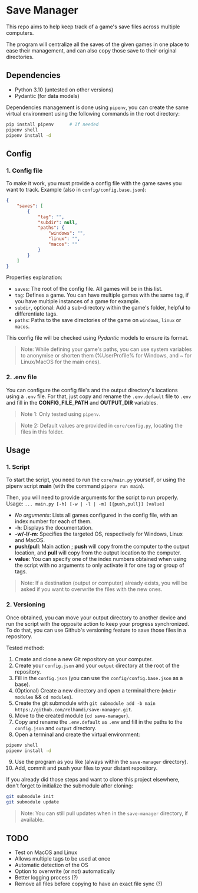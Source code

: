 # Save Manager

This repo aims to help keep track of a game's save files across multiple computers.

The program will centralize all the saves of the given games in one place to ease their management, and can also copy those save to their original directories.

## Dependencies

- Python 3.10 (untested on other versions)
- Pydantic (for data models)

Dependencies management is done using `pipenv`, you can create the same virtual environment using the following commands in the root directory:
```sh
pip install pipenv      # If needed
pipenv shell
pipenv install -d
```

## Config

### 1. Config file

To make it work, you must provide a config file with the game saves you want to track.
Example (also in `config/config.base.json`):
```json
{
    "saves": [
        {
            "tag": "",
            "subdir": null,
            "paths": {
                "windows": "",
                "linux": "",
                "macos": ""
            }
        }
    ]
}
```
Properties explanation:
- `saves`: The root of the config file. All games will be in this list.
- `tag`: Defines a game. You can have multiple games with the same tag, if you have multiple instances of a game for example.
- `subdir`, optional: Add a sub-directory within the game's folder, helpful to differentiate tags.
- `paths`: Paths to the save directories of the game on `windows`, `linux` or `macos`.

This config file will be checked using *Pydantic* models to ensure its format.

> Note: While defining your game's paths, you can use system variables to anonymise or shorten them (%UserProfile% for Windows, and ~ for Linux/MacOS for the main ones).

### 2. .env file

You can configure the config file's and the output directory's locations using a `.env` file.
For that, just copy and rename the `.env.default` file to `.env` and fill in the **CONFIG_FILE_PATH** and **OUTPUT_DIR** variables.

> Note 1: Only tested using `pipenv`.

> Note 2: Default values are provided in `core/config.py`, locating the files in this folder.

## Usage

### 1. Script

To start the script, you need to run the `core/main.py` yourself, or using the pipenv script **main** (with the command `pipenv run main`).

Then, you will need to provide arguments for the script to run properly.
Usage: `... main.py [-h] [-w | -l | -m] [{push,pull}] [value]`

- *No arguments*: Lists all games configured in the config file, with an index number for each of them.
- **-h**: Displays the documentation.
- **-w/-l/-m**: Specifies the targeted OS, respectively for Windows, Linux and MacOS.
- **push/pull**: Main action ; **push** will copy from the computer to the output location, and **pull** will copy from the output location to the computer.
- **value**: You can specify one of the index numbers obtained when using the script with no arguments to only activate it for one tag or group of tags.

> Note: If a destination (output or computer) already exists, you will be asked if you want to overwrite the files with the new ones.

### 2. Versioning

Once obtained, you can move your output directory to another device and run the script with the opposite action to keep your progress synchronized.
To do that, you can use Github's versioning feature to save those files in a repository.

Tested method:
1. Create and clone a new Git repository on your computer.
2. Create your `config.json` and your `output` directory at the root of the repository.
3. Fill in the `config.json` (you can use the `config/config.base.json` as a base).
4. (Optional) Create a new directory and open a terminal there (`mkdir modules` && `cd modules`).
5. Create the git submodule with `git submodule add -b main https://github.com/relhamdi/save-manager.git`.
6. Move to the created module (`cd save-manager`).
7. Copy and rename the `.env.default` as `.env` and fill in the paths to the `config.json` and `output` directory.
8. Open a terminal and create the virtual environment:
```sh
pipenv shell
pipenv install -d
```
9. Use the program as you like (always within the `save-manager` directory).
10. Add, commit and push your files to your distant repository.

If you already did those steps and want to clone this project elsewhere, don't forget to initialize the submodule after cloning:
```sh
git submodule init
git submodule update
```

> Note: You can still pull updates when in the `save-manager` directory, if available.

## TODO

- Test on MacOS and Linux
- Allows multiple tags to be used at once
- Automatic detection of the OS
- Option to overwrite (or not) automatically
- Better logging process (?)
- Remove all files before copying to have an exact file sync (?)

